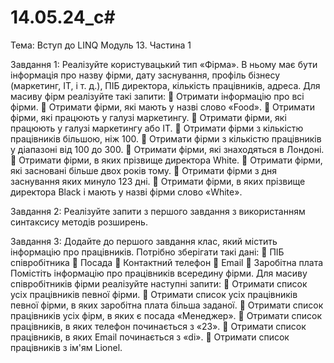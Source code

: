 # 14.05.24_c#
Тема: Вступ до LINQ
Модуль 13. Частина 1

Завдання 1:
Реалізуйте користувацький тип «Фірма». В ньому має бути
інформація про назву фірми, дату заснування, профіль бізнесу
(маркетинг, IT, і т. д.), ПІБ директора, кількість працівників,
адреса.
Для масиву фірм реалізуйте такі запити:
 Отримати інформацію про всі фірми.
 Отримати фірми, які мають у назві слово «Food».
 Отримати фірми, які працюють у галузі маркетингу.
 Отримати фірми, які працюють у галузі маркетингу або IT.
 Отримати фірми з кількістю працівників більшою, ніж 100.
 Отримати фірми з кількістю працівників у діапазоні від 100
до 300.
 Отримати фірми, які знаходяться в Лондоні.
 Отримати фірми, в яких прізвище директора White.
 Отримати фірми, які засновані більше двох років тому.
 Отримати фірми з дня заснування яких минуло 123 дні.
 Отримати фірми, в яких прізвище директора Black і мають у
назві фірми слово «White».

Завдання 2:
Реалізуйте запити з першого завдання з використанням
синтаксису методів розширень.

Завдання 3:
Додайте до першого завдання клас, який містить інформацію про
працівників. Потрібно зберігати такі дані:
 ПІБ співробітника
 Посада
 Контактний телефон
 Email
 Заробітна плата
Помістіть інформацію про працівників всередину фірми.
Для масиву співробітників фірми реалізуйте наступні запити:
 Отримати список усіх працівників певної фірми.
 Отримати список усіх працівників певної фірми, в яких
заробітна плата більша заданої.
 Отримати список працівників усіх фірм, в яких є посада
«Менеджер».
 Отримати список працівників, в яких телефон починається з
«23».
 Отримати список працівників, в яких Email починається з
«di».
 Отримати список працівників з ім'ям Lionel.
